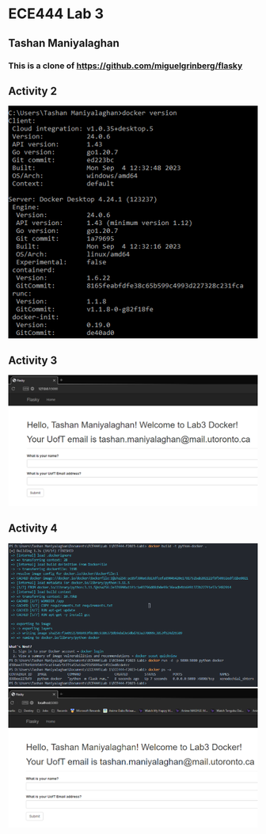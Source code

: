 # ECE444 Lab 3
## Tashan Maniyalaghan
### This is a clone of https://github.com/miguelgrinberg/flasky

## Activity 2
![Activity 2](./images/Activity%202.png)

## Activity 3
![Activity 3](./images/Activity%203.png)

## Activity 4
![Activity 4 Output](./images/Activity%204%20Output.png)
![Activity 4 App](./images/Activity%204%20App.png)